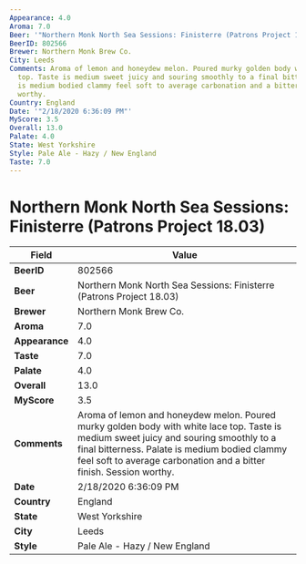 ```yaml
---
Appearance: 4.0
Aroma: 7.0
Beer: '"Northern Monk North Sea Sessions: Finisterre (Patrons Project 18.03)"'
BeerID: 802566
Brewer: Northern Monk Brew Co.
City: Leeds
Comments: Aroma of lemon and honeydew melon. Poured murky golden body with white lace
  top. Taste is medium sweet juicy and souring smoothly to a final bitterness. Palate
  is medium bodied clammy feel soft to average carbonation and a bitter finish. Session
  worthy.
Country: England
Date: '"2/18/2020 6:36:09 PM"'
MyScore: 3.5
Overall: 13.0
Palate: 4.0
State: West Yorkshire
Style: Pale Ale - Hazy / New England
Taste: 7.0
---
```


# Northern Monk North Sea Sessions: Finisterre (Patrons Project 18.03)

| Field         | Value |
|---------------|-------|
| **BeerID** | 802566 |
| **Beer** | Northern Monk North Sea Sessions: Finisterre (Patrons Project 18.03) |
| **Brewer** | Northern Monk Brew Co. |
| **Aroma** | 7.0 |
| **Appearance** | 4.0 |
| **Taste** | 7.0 |
| **Palate** | 4.0 |
| **Overall** | 13.0 |
| **MyScore** | 3.5 |
| **Comments** | Aroma of lemon and honeydew melon. Poured murky golden body with white lace top. Taste is medium sweet juicy and souring smoothly to a final bitterness. Palate is medium bodied clammy feel soft to average carbonation and a bitter finish. Session worthy. |
| **Date** | 2/18/2020 6:36:09 PM |
| **Country** | England |
| **State** | West Yorkshire |
| **City** | Leeds |
| **Style** | Pale Ale - Hazy / New England |
